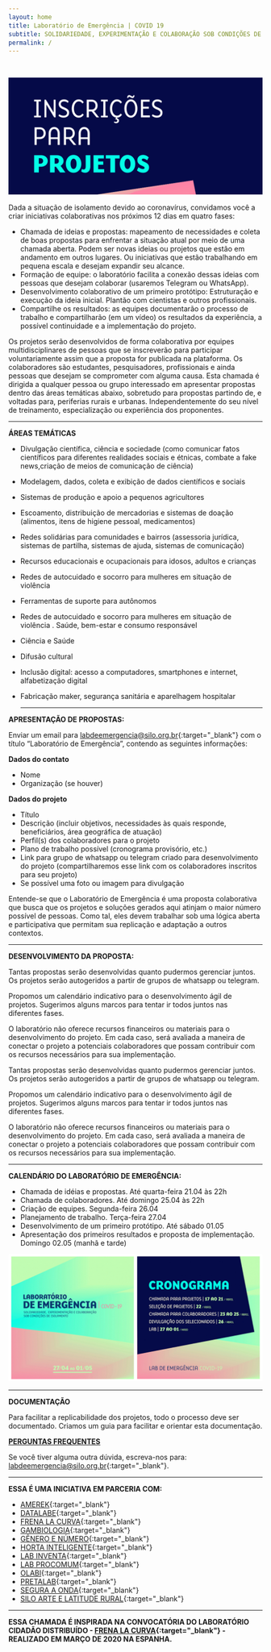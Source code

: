 ```yaml
---
layout: home
title: Laboratório de Emergência | COVID 19
subtitle: SOLIDARIEDADE, EXPERIMENTAÇÃO E COLABORAÇÃO SOB CONDIÇÕES DE ISOLAMENTO
permalink: /
---
```


<br>
  
![](/media/images/covers/cover5.png)

  
Dada a situação de isolamento devido ao coronavírus, convidamos você a criar iniciativas colaborativas nos próximos 12 dias em quatro fases:
  
* Chamada de ideias e propostas:  mapeamento de necessidades e coleta de boas propostas para enfrentar a situação atual por meio de uma chamada aberta. Podem ser novas ideias ou projetos que estão em andamento em outros lugares. Ou iniciativas que estão trabalhando em pequena escala e desejam expandir seu alcance.
* Formação de equipe: o laboratório facilita a conexão dessas ideias com pessoas que desejam colaborar (usaremos Telegram ou WhatsApp).
* Desenvolvimento colaborativo de um primeiro protótipo: Estruturação e execução da ideia inicial. Plantão com cientistas e outros profissionais. 
* Compartilhe os resultados: as equipes documentarão o processo de trabalho e compartilharão (em um vídeo) os resultados da experiência, a possível continuidade e a implementação do projeto.
  
Os projetos serão desenvolvidos de forma colaborativa por equipes multidisciplinares de pessoas que se inscreverão para participar voluntariamente assim que a proposta for publicada na plataforma. Os colaboradores são estudantes, pesquisadores, profissionais e ainda pessoas que desejam se comprometer com alguma causa. 
Esta chamada é dirigida a qualquer pessoa ou grupo interessado em apresentar propostas dentro das áreas temáticas abaixo, sobretudo para propostas partindo de, e voltadas para, periferias rurais e urbanas. Independentemente do seu nível de treinamento, especialização ou experiência dos proponentes.
  
---
  
**ÁREAS TEMÁTICAS**
  
*  Divulgação científica, ciência e sociedade (como comunicar fatos científicos para diferentes realidades sociais e étnicas, combate a fake news,criação de meios de comunicação de ciência) 
* Modelagem, dados, coleta e exibição de dados científicos e sociais
* Sistemas de produção e apoio a pequenos agricultores
* Escoamento, distribuição de mercadorias e sistemas de doação (alimentos, itens de higiene pessoal, medicamentos)
* Redes solidárias para comunidades e bairros (assessoria jurídica, sistemas de partilha, sistemas de ajuda, sistemas de comunicação) 
* Recursos educacionais e ocupacionais para idosos, adultos e crianças
* Redes de autocuidado e socorro para mulheres em situação de violência
* Ferramentas de suporte para autônomos
* Redes de autocuidado e socorro para mulheres em situação de violência . Saúde, bem-estar e consumo responsável
* Ciência e Saúde 
* Difusão cultural
* Inclusão digital: acesso a computadores, smartphones e internet, alfabetização digital
* Fabricação maker, segurança sanitária e aparelhagem hospitalar
  
  ---
  
**APRESENTAÇÃO DE PROPOSTAS:**
  
Enviar um email para [labdeemergencia@silo.org.br](mailto:labdeemergencia@silo.org.br){:target="_blank"} com o título “Laboratório de Emergência”, contendo as seguintes informações:
  
**Dados do contato**
* Nome
* Organização (se houver)
  
**Dados do projeto**
* Título
* Descrição (incluir objetivos, necessidades às quais responde, beneficiários, área geográfica de atuação)
* Perfil(s) dos colaboradores para o projeto
* Plano de trabalho possível (cronograma provisório, etc.)
* Link para grupo de whatsapp ou telegram criado para desenvolvimento do projeto (compartilharemos esse link com os colaboradores inscritos para seu projeto)
* Se possível uma foto ou imagem para divulgação
    
Entende-se que o Laboratório de Emergência é uma proposta colaborativa que busca que os projetos e soluções gerados aqui atinjam o maior número possível de pessoas. Como tal, eles devem trabalhar sob uma lógica aberta e participativa que permitam sua replicação e adaptação a outros contextos.
  
  ---
     
**DESENVOLVIMENTO DA PROPOSTA:**
  
Tantas propostas serão desenvolvidas quanto pudermos gerenciar juntos. Os projetos serão autogeridos a partir de grupos de whatsapp ou telegram.

Propomos um calendário indicativo para o desenvolvimento ágil de projetos. Sugerimos alguns marcos para tentar ir todos juntos nas diferentes fases.

O laboratório não oferece recursos financeiros ou materiais para o desenvolvimento do projeto. Em cada caso, será avaliada a maneira de conectar o projeto a potenciais colaboradores que possam contribuir com os recursos necessários para sua implementação.


Tantas propostas serão desenvolvidas quanto pudermos gerenciar juntos. Os projetos serão autogeridos a partir de grupos de whatsapp ou telegram. 
  
Propomos um calendário indicativo para o desenvolvimento ágil de projetos. Sugerimos alguns marcos para tentar ir todos juntos nas diferentes fases.
  
O laboratório não oferece recursos financeiros ou materiais para o desenvolvimento do projeto. Em cada caso, será avaliada a maneira de conectar o projeto a potenciais colaboradores que possam contribuir com os recursos necessários para sua implementação.
   
--- 
   
**CALENDÁRIO DO LABORATÓRIO DE EMERGÊNCIA:**
  
* Chamada de idéias e propostas. Até quarta-feira 21.04 às 22h
* Chamada de colaboradores. Até domingo 25.04 às 22h
* Criação de equipes. Segunda-feira 26.04
* Planejamento de trabalho. Terça-feira 27.04
* Desenvolvimento de um primeiro protótipo. Até sábado 01.05
* Apresentação dos primeiros resultados e proposta de implementação. Domingo 02.05 (manhã e tarde)
  
![](/media/images/post1.jpg)
  
---
          
**DOCUMENTAÇÃO**
  
Para facilitar a replicabilidade dos projetos, todo o processo deve ser documentado. Criamos um guia para facilitar e orientar esta documentação.

**[PERGUNTAS FREQUENTES](https://labdeemergencia.silo.org.br/perguntas-frequentes/)**

Se você tiver alguma outra dúvida, escreva-nos para: [labdeemergencia@silo.org.br](mailto:labdeemergencia@silo.org.br){:target="_blank"}.

---

**ESSA É UMA INICIATIVA EM PARCERIA COM:**

* [AMEREK](https://twitter.com/amerek_ufmg){:target="_blank"}
* [DATALABE](https://datalabe.org/){:target="_blank"}
* [FRENA LA CURVA](https://frenalacurva.net/){:target="_blank"}
* [GAMBIOLOGIA](http://www.gambiologia.net/blog/){:target="_blank"}
* [GÊNERO E NÚMERO](http://www.generonumero.media/){:target="_blank"}
* [HORTA INTELIGENTE](https://hortainteligente.wixsite.com/hortainteligente){:target="_blank"}
* [LAB INVENTA](https://pt-br.facebook.com/labinventa/){:target="_blank"}
* [LAB PROCOMUM](https://lab.procomum.org/){:target="_blank"}
* [OLABI](https://www.olabi.org.br){:target="_blank"}
* [PRETALAB](https://www.pretalab.com/){:target="_blank"}
* [SEGURA A ONDA](https://seguraaonda.com.br/){:target="_blank"}
* [SILO ARTE E LATITUDE RURAL](https://silo.org.br/){:target="_blank"}


---

**ESSA CHAMADA É INSPIRADA NA CONVOCATÓRIA DO LABORATÓRIO CIDADÃO DISTRIBUÍDO - [FRENA LA CURVA](https://frenalacurva.net/){:target="_blank"} - REALIZADO EM MARÇO DE 2020 NA ESPANHA.**

